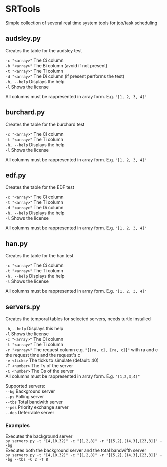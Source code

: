 # SRTools
Simple collection of several real time system tools for job/task scheduling

## audsley.py

Creates the table for the audsley test

`-c "<array>"`  The Ci column  
`-b "<array>"`  The Bi column (avoid if not present)  
`-t "<array>"`  The Ti column  
`-d "<array>"`  The Di column (if present performs the test)  
`-h, --help`    Displays the help  
`-l`            Shows the license  
  
All columns must be rappresented in array form. E.g. `"[1, 2, 3, 4]"`

## burchard.py

Creates the table for the burchard test

`-c "<array>"`  The Ci column  
`-t "<array>"`  The Ti column  
`-h, --help`    Displays the help  
`-l`            Shows the license  
  
All columns must be rappresented in array form. E.g. `"[1, 2, 3, 4]"`

## edf.py

Creates the table for the EDF test

`-c "<array>"`  The Ci column  
`-t "<array>"`  The Ti column  
`-d "<array>"`  The Di column  
`-h, --help`    Displays the help  
`-l`            Shows the license  
  
All columns must be rappresented in array form. E.g. `"[1, 2, 3, 4]"`

## han.py

Creates the table for the han test

`-c "<array>"`  The Ci column  
`-t "<array>"`  The Ti column  
`-h, --help`    Displays the help  
`-l`            Shows the license  
  
All columns must be rappresented in array form. E.g. `"[1, 2, 3, 4]"`

## servers.py

Creates the temporal tables for selected servers, needs turtle installed  

`-h`, `--help`    Displays this help  
`-l`            Shows the license  
-`c "<array>"`  The Ci column  
`-t "<array>"`  The Ti column  
`-r "<array>"`  The request column e.g. `"[[ra, c], [ra, c]]"` with ra and c the request time and the request's c  
`-e <ticks>`    The ticks to simulate (default: 40)  
`-T <number>`   The Ts of the server  
`-C <number>`   The Cs of the server  
All columns must be rappresented in array form. E.g. `"[1,2,3,4]"`

Supported servers:  
`--bg`          Background server  
`--ps`          Polling server  
`--tbs`         Total bandwith server  
`--pes`         Priority exchange server  
`--des`         Deferrable server  

### Examples
Executes the background server  
```py servers.py -t "[4,10,32]" -c "[1,2,8]" -r "[[5,2],[14,3],[23,3]]" --bg```  
Executes both the background server and the total bandwifth server  
```py servers.py -t "[4,10,32]" -c "[1,2,8]" -r "[[5,2],[14,3],[23,3]]" --bg --tbs -C 2 -T 8```  
